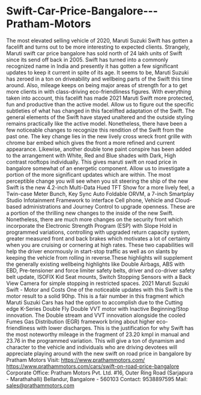 # Swift-Car-Price-Bangalore---Pratham-Motors
The most elevated selling vehicle of 2020, Maruti Suzuki Swift has gotten a facelift and turns out to be more interesting to expected clients. Strangely, Maruti swift car price bangalore has sold north of 24 lakh units of Swift since its send off back in 2005. Swift has turned into a commonly recognized name in India and presently it has gotten a few significant updates to keep it current in spite of its age. It seems to be, Maruti Suzuki has zeroed in a ton on driveability and wellbeing parts of the Swift this time around. Also, mileage keeps on being major areas of strength for a to get more clients in with class-driving eco-friendliness figures. With everything taken into account, this facelift has made 2021 Maruti Swift more protected, fun and productive than the active model. Allow us to figure out the specific subtleties of what has changed in this facelifted adaptation of the Swift.    The general elements of the Swift have stayed unaltered and the outside styling remains practically like the active model. Nonetheless, there have been a few noticeable changes to recognize this rendition of the Swift from the past one. The key change lies in the new lively cross wreck front grille with chrome bar embed which gives the front a more refined and current appearance. Likewise, another double tone paint conspire has been added to the arrangement with White, Red and Blue shades with Dark, High contrast rooftops individually. This gives maruti swift on road price in bangalore somewhat of an energetic component. Allow us to investigate a portion of the more significant updates which are within.  The most perceptible change you will see when you sit steering the ship of the new Swift is the new 4.2-inch Multi-Data Hued TFT Show for a more lively feel, a Twin-case Meter Bunch, Key Sync Auto Foldable ORVM, a 7-inch Smartplay Studio Infotainment Framework to interface Cell phone, Vehicle and Cloud-based administrations and Journey Control to upgrade openness. These are a portion of the thrilling new changes to the inside of the new Swift. Nonetheless, there are much more changes on the security front which incorporate the Electronic Strength Program (ESP) with Slope Hold in programmed variations, controlling with upgraded return capacity system, greater measured front and back brakes which motivates a lot of certainty when you are cruising or cornering at high rates. These two capabilities will help the driver enormously in start-stop traffic as well as on slants by keeping the vehicle from rolling in reverse.These highlights will supplement the generally existing wellbeing highlights like Double Airbags, ABS with EBD, Pre-tensioner and force limiter safety belts, driver and co-driver safety belt update, ISOFIX Kid Seat mounts, Switch Stopping Sensors with a Back View Camera for simple stopping in restricted spaces.   2021 Maruti Suzuki Swift - Motor and Costs One of the noticeable updates with this Swift is the motor result to a solid 90hp. This is a fair number in this fragment which Maruti Suzuki Cars has had the option to accomplish due to the Cutting edge K-Series Double Fly Double VVT motor with Inactive Beginning/Stop innovation. The Double stream and VVT innovation alongside the cooled Fumes Gas Distribution (EGR) framework bring about higher eco-friendliness with lower discharges. This is the justification for why Swift has the most noteworthy mileage in the fragment of 23.20 kmpl in manual and 23.76 in the programmed variation. This will give a ton of dynamism and character to the vehicle and individuals who are driving devotees will appreciate playing around with the new swift on road price in bangalore by Pratham Motors  Visit: https://www.prathammotors.com/ https://www.prathammotors.com/cars/swift-on-road-price-bangalore Corporate Office:  Pratham Motors Pvt. Ltd. #16, Outer Ring Road (Sarjapura - Marathahalli) Bellandur, Bangalore - 560103 Contact: 9538897595 Mail: sales@prathammotors.com
